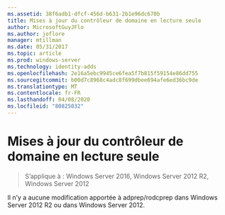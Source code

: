 ```yaml
---
ms.assetid: 38f6adb1-dfcf-456d-b631-2b1e96dc670b
title: Mises à jour du contrôleur de domaine en lecture seule
author: MicrosoftGuyJFlo
ms.author: joflore
manager: mtillman
ms.date: 05/31/2017
ms.topic: article
ms.prod: windows-server
ms.technology: identity-adds
ms.openlocfilehash: 2e16a5ebc9945ce6fea5f7b815f59154e86dd755
ms.sourcegitcommit: b00d7c8968c4adc8f699dbee694afe6ed36bc9de
ms.translationtype: MT
ms.contentlocale: fr-FR
ms.lasthandoff: 04/08/2020
ms.locfileid: "80825032"
---
```

# <a name="read-only-domain-controller-updates"></a>Mises à jour du contrôleur de domaine en lecture seule

>S’applique à : Windows Server 2016, Windows Server 2012 R2, Windows Server 2012

Il n’y a aucune modification apportée à adprep/rodcprep dans Windows Server 2012 R2 ou dans Windows Server 2012.  
  


